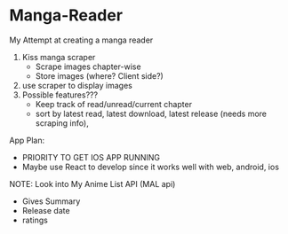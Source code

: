 # Manga-Reader
My Attempt at creating a manga reader
1. Kiss manga scraper
   - Scrape images chapter-wise
   - Store images (where? Client side?)
3. use scraper to display images
4. Possible features???
   - Keep track of read/unread/current chapter
   - sort by latest read, latest download, latest release (needs more scraping info),
  

App Plan: 
- PRIORITY TO GET IOS APP RUNNING
- Maybe use React to develop since it works well with web, android, ios



NOTE: 
Look into My Anime List API (MAL api)
  - Gives Summary
  - Release date
  - ratings

